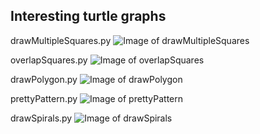 ## Interesting turtle graphs

drawMultipleSquares.py
![Image of drawMultipleSquares](http://interactivepython.org/runestone/static/thinkcspy/_images/five_squares.png)

overlapSquares.py
![Image of overlapSquares](http://interactivepython.org/runestone/static/thinkcspy/_images/nested_squares.png)

drawPolygon.py
![Image of drawPolygon](http://interactivepython.org/runestone/static/thinkcspy/_images/regularpolygon.png)

prettyPattern.py
![Image of prettyPattern](http://interactivepython.org/runestone/static/thinkcspy/_images/tess08.png)

drawSpirals.py
![Image of drawSpirals](http://interactivepython.org/runestone/static/thinkcspy/_images/tess_spirals.png)
